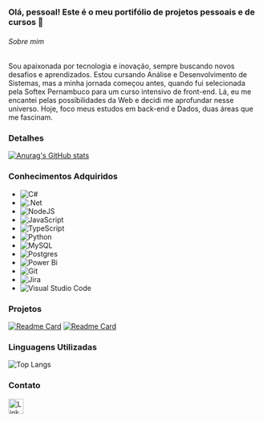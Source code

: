 ### Olá, pessoal! Este é o meu portifólio de projetos pessoais e de cursos 👋

###### Sobre mim
Sou apaixonada por tecnologia e inovação, sempre buscando novos desafios e aprendizados. Estou cursando Análise e Desenvolvimento de Sistemas, mas a minha jornada começou antes, quando fui selecionada pela Softex Pernambuco para um curso intensivo de front-end. Lá, eu me encantei pelas possibilidades da Web e decidi me aprofundar nesse universo.  Hoje, foco meus estudos em back-end e Dados, duas áreas que me fascinam.

### Detalhes
[![Anurag's GitHub stats](https://github-readme-stats.vercel.app/api?username=BarbaraLeimig&theme=radical&show_icons=true)](https://github.com/BarbaraLeimig)

### Conhecimentos Adquiridos
- ![C#](https://img.shields.io/badge/c%23-%23239120.svg?style=for-the-badge&logo=csharp&logoColor=white)
- ![.Net](https://img.shields.io/badge/.NET-5C2D91?style=for-the-badge&logo=.net&logoColor=white)
- ![NodeJS](https://img.shields.io/badge/node.js-6DA55F?style=for-the-badge&logo=node.js&logoColor=white)
- ![JavaScript](https://img.shields.io/badge/javascript-%23323330.svg?style=for-the-badge&logo=javascript&logoColor=%23F7DF1E)
- ![TypeScript](https://img.shields.io/badge/typescript-%23007ACC.svg?style=for-the-badge&logo=typescript&logoColor=white)
- ![Python](https://img.shields.io/badge/python-3670A0?style=for-the-badge&logo=python&logoColor=ffdd54)
- ![MySQL](https://img.shields.io/badge/mysql-%2300f.svg?style=for-the-badge&logo=mysql&logoColor=white)
- ![Postgres](https://img.shields.io/badge/postgres-%23316192.svg?style=for-the-badge&logo=postgresql&logoColor=white)
- ![Power Bi](https://img.shields.io/badge/power_bi-F2C811?style=for-the-badge&logo=powerbi&logoColor=black)
- ![Git](https://img.shields.io/badge/git-%23F05033.svg?style=for-the-badge&logo=git&logoColor=white)
- ![Jira](https://img.shields.io/badge/jira-%230A0FFF.svg?style=for-the-badge&logo=jira&logoColor=white)
- ![Visual Studio Code](https://img.shields.io/badge/Visual%20Studio%20Code-0078d7.svg?style=for-the-badge&logo=visual-studio-code&logoColor=white)

### Projetos
[![Readme Card](https://github-readme-stats.vercel.app/api/pin/?username=BarbaraLeimig&repo=dsmovie&theme=radical)](https://github.com/BarbaraLeimig/dsmovie)
[![Readme Card](https://github-readme-stats.vercel.app/api/pin/?username=BarbaraLeimig&repo=Projeto_Interface_ShortVideosApp&theme=radical)](https://github.com/BarbaraLeimig/Projeto_Interface_ShortVideosApp)

### Linguagens Utilizadas
![Top Langs](https://github-readme-stats.vercel.app/api/top-langs/?username=BarbaraLeimig&layout=compact)

### Contato
[<img src= 'https://img.shields.io/badge/LinkedIn-0077B5?style=for-the-badge&logo=linkedin&logoColor=white' alt='Linkedin' height='30'>](https://www.linkedin.com/in/barbaraleimig/)
<!--
**BarbaraLeimig/BarbaraLeimig** is a ✨ _special_ ✨ repository because its `README.md` (this file) appears on your GitHub profile.

Here are some ideas to get you started:

- 🔭 I’m currently working on ...
- 🌱 I’m currently learning ...
- 👯 I’m looking to collaborate on ...
- 🤔 I’m looking for help with ...
- 💬 Ask me about ...
- 📫 How to reach me: ...
- 😄 Pronouns: ...
- ⚡ Fun fact: ...
-->
